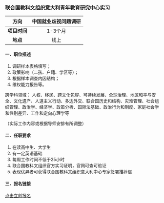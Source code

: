 ### 联合国教科文组织意大利青年教育研究中心实习


|  **方向**  | 中国就业歧视问题调研 |
|:--------:|:----------:|
| **项目时间** |   1-3个月    |
|  **地点**  |     线上     |


#### 一．职位描述

1. 调研样本表格填写；
2. 政策影响（二孩、户籍、学区等）；
3. 根据样本调查内因结构；
4. 维权能力报告等。

跨学科领域：
人权、移民、跨文化包容、可持续发展、全球治理、地区和平与安全、文化遗产、人道主义行动、多边外交、联合国历史和结构、灾难管理、社会组织管理、政治学、经济学、政策分析、国际法基础、政治行为和制度、家庭社会学和性别差异、工作和定向心理学等

（实际工作内容或根据导师安排有所调整）


#### 二．任职要求

1. 在读高中生、大学生
2. 有一定英语基础
3. 每周工作时间不低于25小时
4. 联合国教科文组织官方实习证明，官网可查可验证
5. 表现优异者可获得联合国教科文组织意大利中心专家签署推荐信


#### 三．报名链接
[点击立刻报名](https://ezygcyygfb.feishu.cn/share/base/form/shrcnyoWDn0NwQnTyfwrxo3XOnh)
